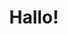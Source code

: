 ---
layout: question
question_number: 1
title: "Hallo!"
description: "Schön, dass du dich entschieden hast, unsere schöne Stadt kennen zu lernen. Versuche mal, einen Blick auf den Bodensee zu werfen. Du wirst schnell feststellen, dass da der Bahnhof im Weg ist."
question: "Wie schön ist unser Bahnhof?"
answers:
    - text: "Hässlich"
      link: "https://robertnickel.online/radolfzell/start_right.html"
    - text: "Mittel"
      link: "https://robertnickel.online/radolfzell/start_wrong.html"
    - text: "Schön"
      link: "https://robertnickel.online/radolfzell/start_wrong.html"
---
